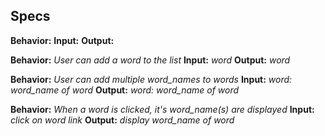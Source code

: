 ## Specs

**Behavior:**
**Input:**
**Output:**

**Behavior:** _User can add a word to the list_
**Input:** _word_
**Output:** _word_

**Behavior:** _User can add multiple word_names to words_
**Input:** _word: word_name of word_
**Output:** _word: word_name of word_

**Behavior:** _When a word is clicked, it's word_name(s) are displayed_
**Input:** _click on word link_
**Output:** _display word_name of word_ 
